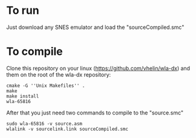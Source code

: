 # To run
Just download any SNES emulator and load the "sourceCompiled.smc"
# To compile
Clone this repository on your linux (https://github.com/vhelin/wla-dx) and them on the root of the wla-dx repository:

```
cmake -G ''Unix Makefiles'' . 
make 
make install 
wla-65816
```


After that you just need two commands to compile to the "source.smc"

```
sudo wla-65816 -v source.asm
wlalink -v sourcelink.link sourceCompiled.smc
```
